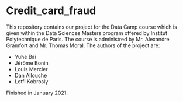 # Credit_card_fraud
This repository contains our project for the Data Camp course which is given within the Data Sciences Masters program offered by Institut Polytechnique de Paris.
The course is administred by Mr. Alexandre Gramfort and Mr. Thomas Moral.
The authors of the project are:
 * Yuhe Bai
 * Jérôme Bonin
 * Louis Mercier
 * Dan Allouche
 * Lotfi Kobrosly

Finished in January 2021.
